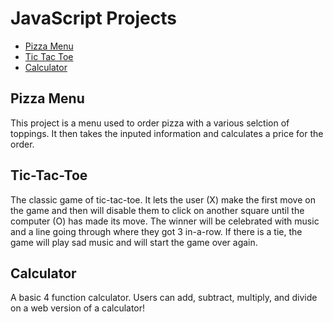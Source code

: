 # JavaScript Projects
 
 * [Pizza Menu](https://github.com/Canadianfaller7/JavaScript-Projects/tree/main/Pizza%20Project/ "Named link title")
 * [Tic Tac Toe](https://github.com/Canadianfaller7/JavaScript-Projects/tree/main/Tic%20Tac%20Toe%20Project/ "Named link title")
 * [Calculator](https://github.com/Canadianfaller7/JavaScript-Projects/tree/main/Calculator%20app/ "Named link title")
 
 ## Pizza Menu
 
  This project is a menu used to order pizza with a various selction of toppings. It then takes the
  inputed information and calculates a price for the order.
  
  ## Tic-Tac-Toe
  
  The classic game of tic-tac-toe. It lets the user (X) make the first move on the game and then will disable them to click on another square until the computer (O) has made its move. The winner will be celebrated with music and a line going through where they got 3 in-a-row. If there is a tie, the game will play sad music and will start the game over again.
  
  ## Calculator
  
  A basic 4 function calculator. Users can add, subtract, multiply, and divide on a web version of a calculator!
  

